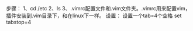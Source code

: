 步骤：
1、cd /etc
2、ls 
3、.vimrc配置文件和.vim文件夹。.vimrc用来配置vim，插件安装到.vim目录下，和在linux下一样。
设置：
设置一个tab=4个空格
set tabstop=4